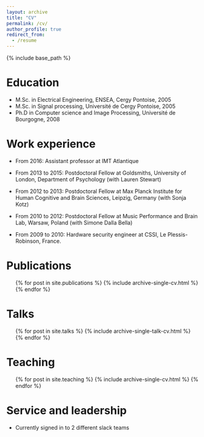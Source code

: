 ```yaml
---
layout: archive
title: "CV"
permalink: /cv/
author_profile: true
redirect_from:
  - /resume
---
```


{% include base_path %}

Education
======
* M.Sc. in Electrical Engineering, ENSEA, Cergy Pontoise, 2005
* M.Sc. in Signal processing, Université de Cergy Pontoise, 2005
* Ph.D in Computer science and Image Processing, Université de Bourgogne, 2008

Work experience
======
* From 2016: Assistant professor at IMT Atlantique

* From 2013 to 2015: Postdoctoral Fellow at Goldsmiths, University of London, Department of Psychology (with Lauren Stewart)

* From 2012 to 2013: Postdoctoral Fellow at Max Planck Institute for Human Cognitive and Brain Sciences, Leipzig, Germany (with Sonja Kotz) 

* From 2010 to 2012: Postdoctoral Fellow at Music Performance and Brain Lab, Warsaw, Poland (with Simone Dalla Bella) 

* From 2009 to 2010: Hardware security engineer at CSSI, Le Plessis-Robinson, France.

Publications
======
  <ul>{% for post in site.publications %}
    {% include archive-single-cv.html %}
  {% endfor %}</ul>
  
Talks
======
  <ul>{% for post in site.talks %}
    {% include archive-single-talk-cv.html %}
  {% endfor %}</ul>
  
Teaching
======
  <ul>{% for post in site.teaching %}
    {% include archive-single-cv.html %}
  {% endfor %}</ul>
  
Service and leadership
======
* Currently signed in to 2 different slack teams
